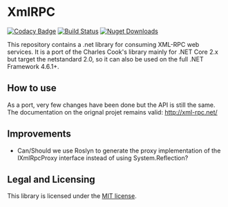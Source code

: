 ﻿# XmlRPC

[![Codacy Badge](https://api.codacy.com/project/badge/Grade/72ed394545f947dca0620204fd223627)](https://app.codacy.com/app/LordVeovis/xmlrpc?utm_source=github.com&utm_medium=referral&utm_content=LordVeovis/xmlrpc&utm_campaign=badger)
[![Build Status](https://gitlab.kveer.fr/veovis/xmlrpc/badges/master/build.svg)](https://github.com/LordVeovis/xmlrpc)
[![Nuget Downloads](https://img.shields.io/nuget/dt/XmlRPC.svg)](https://www.nuget.org/packages/XmlRPC/)

This repository contains a .net library for consuming XML-RPC web services. It is a port of the Charles Cook's library mainly for .NET Core 2.x but target the netstandard 2.0, so it can also be used on the full .NET Framework 4.6.1+.

## How to use

As a port, very few changes have been done but the API is still the same. The documentation on the orignal projet remains valid: http://xml-rpc.net/

## Improvements

* Can/Should we use Roslyn to generate the proxy implementation of the IXmlRpcProxy interface instead of using System.Reflection?

## Legal and Licensing

This library is licensed under the [MIT license][].

[MIT license]: https://github.com/PowerShell/PowerShell/tree/master/LICENSE.txt
